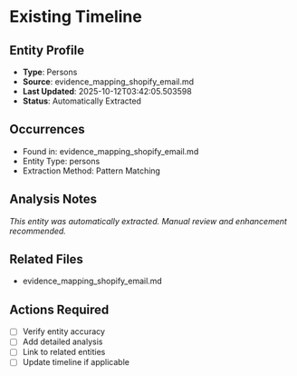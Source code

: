 # Existing Timeline

## Entity Profile
- **Type**: Persons
- **Source**: evidence_mapping_shopify_email.md
- **Last Updated**: 2025-10-12T03:42:05.503598
- **Status**: Automatically Extracted

## Occurrences
- Found in: evidence_mapping_shopify_email.md
- Entity Type: persons
- Extraction Method: Pattern Matching

## Analysis Notes
*This entity was automatically extracted. Manual review and enhancement recommended.*

## Related Files
- evidence_mapping_shopify_email.md

## Actions Required
- [ ] Verify entity accuracy
- [ ] Add detailed analysis
- [ ] Link to related entities
- [ ] Update timeline if applicable
